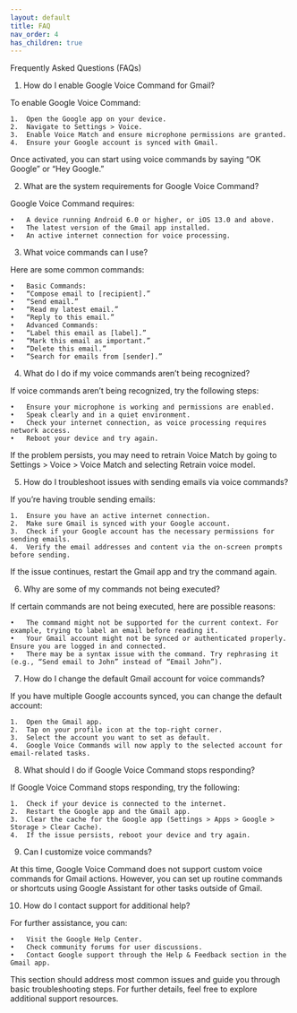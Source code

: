 ```yaml
---
layout: default
title: FAQ
nav_order: 4
has_children: true
---
```


Frequently Asked Questions (FAQs)

1. How do I enable Google Voice Command for Gmail?

To enable Google Voice Command:

	1.	Open the Google app on your device.
	2.	Navigate to Settings > Voice.
	3.	Enable Voice Match and ensure microphone permissions are granted.
	4.	Ensure your Google account is synced with Gmail.

Once activated, you can start using voice commands by saying “OK Google” or “Hey Google.”

2. What are the system requirements for Google Voice Command?

Google Voice Command requires:

	•	A device running Android 6.0 or higher, or iOS 13.0 and above.
	•	The latest version of the Gmail app installed.
	•	An active internet connection for voice processing.

3. What voice commands can I use?

Here are some common commands:

	•	Basic Commands:
	•	“Compose email to [recipient].”
	•	“Send email.”
	•	“Read my latest email.”
	•	“Reply to this email.”
	•	Advanced Commands:
	•	“Label this email as [label].”
	•	“Mark this email as important.”
	•	“Delete this email.”
	•	“Search for emails from [sender].”

4. What do I do if my voice commands aren’t being recognized?

If voice commands aren’t being recognized, try the following steps:

	•	Ensure your microphone is working and permissions are enabled.
	•	Speak clearly and in a quiet environment.
	•	Check your internet connection, as voice processing requires network access.
	•	Reboot your device and try again.

If the problem persists, you may need to retrain Voice Match by going to Settings > Voice > Voice Match and selecting Retrain voice model.

5. How do I troubleshoot issues with sending emails via voice commands?

If you’re having trouble sending emails:

	1.	Ensure you have an active internet connection.
	2.	Make sure Gmail is synced with your Google account.
	3.	Check if your Google account has the necessary permissions for sending emails.
	4.	Verify the email addresses and content via the on-screen prompts before sending.

If the issue continues, restart the Gmail app and try the command again.

6. Why are some of my commands not being executed?

If certain commands are not being executed, here are possible reasons:

	•	The command might not be supported for the current context. For example, trying to label an email before reading it.
	•	Your Gmail account might not be synced or authenticated properly. Ensure you are logged in and connected.
	•	There may be a syntax issue with the command. Try rephrasing it (e.g., “Send email to John” instead of “Email John”).

7. How do I change the default Gmail account for voice commands?

If you have multiple Google accounts synced, you can change the default account:

	1.	Open the Gmail app.
	2.	Tap on your profile icon at the top-right corner.
	3.	Select the account you want to set as default.
	4.	Google Voice Commands will now apply to the selected account for email-related tasks.

8. What should I do if Google Voice Command stops responding?

If Google Voice Command stops responding, try the following:

	1.	Check if your device is connected to the internet.
	2.	Restart the Google app and the Gmail app.
	3.	Clear the cache for the Google app (Settings > Apps > Google > Storage > Clear Cache).
	4.	If the issue persists, reboot your device and try again.

9. Can I customize voice commands?

At this time, Google Voice Command does not support custom voice commands for Gmail actions. However, you can set up routine commands or shortcuts using Google Assistant for other tasks outside of Gmail.

10. How do I contact support for additional help?

For further assistance, you can:

	•	Visit the Google Help Center.
	•	Check community forums for user discussions.
	•	Contact Google support through the Help & Feedback section in the Gmail app.

This section should address most common issues and guide you through basic troubleshooting steps. For further details, feel free to explore additional support resources.
